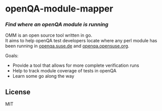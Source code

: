 # openQA-module-mapper

### _Find where an openQA module is running_

OMM is an open source tool written in go.  
It aims to help openQA test developers locate where any perl module has been running in [openqa.suse.de](openqa.suse.de) and [openqa.opensuse.org](openqa.opensuse.org).

Goals:
* Provide a tool that allows for more complete verification runs
* Help to track module coverage of tests in openQA
* Learn some go along the way

## License
MIT
